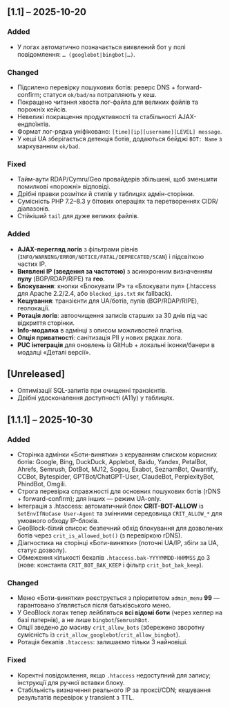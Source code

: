 ## [1.1] – 2025-10-20
### Added
- У логах автоматично позначається виявлений бот у полі повідомлення: `… (googlebot|bingbot|…)`.

### Changed
- Підсилено перевірку пошукових ботів: реверс DNS + forward-confirm; статуси `ok/bad/na` потрапляють у кеш.
- Покращено читання хвоста лог-файла для великих файлів та порожніх кейсів.
- Невеликі покращення продуктивності та стабільності AJAX-ендпоїнтів.
- Формат лог-рядка уніфіковано: `[time][ip][username][LEVEL] message`.
- У кеші UA зберігається детекція ботів, додаються бейджі `BOT: Name` з маркуванням `ok/bad`.

### Fixed
- Тайм-аути RDAP/Cymru/Geo провайдерів збільшені, щоб зменшити помилкові «порожні» відповіді.
- Дрібні правки розмітки й стилів у таблицях адмін-сторінки.
- Сумісність PHP 7.2–8.3 у бітових операціях та перетвореннях CIDR/діапазонів.
- Стійкіший `tail` для дуже великих файлів.

### Added
- **AJAX-перегляд логів** з фільтрами рівнів (`INFO/WARNING/ERROR/NOTICE/FATAL/DEPRECATED/SCAN`) і підсвіткою частих IP.
- **Виявлені IP (зведення за частотою)** з асинхронним визначенням **пулу** (BGP/RDAP/RIPE) та **гео**.
- **Блокування**: кнопки «Блокувати IP» та «Блокувати пул» (.htaccess для Apache 2.2/2.4, або `blocked_ips.txt` як fallback).
- **Кешування**: транзієнти для UA/ботів, пулів (BGP/RDAP/RIPE), геолокації.
- **Ротація логів**: автоочищення записів старших за 30 днів під час відкриття сторінки.
- **Info-модалка** в адмінці з описом можливостей плагіна.
- **Опція приватності**: санітизація PII у нових рядках лога.
- **PUC інтеграція** для оновлень із GitHub + локальні іконки/банери в модалці «Деталі версії».

## [Unreleased]
- Оптимізації SQL-запитів при очищенні транзієнтів.
- Дрібні удосконалення доступності (A11y) у таблицях.

## [1.1.1] – 2025-10-30
### Added
* Сторінка адмінки «Боти-винятки» з керуванням списком корисних ботів: Google, Bing, DuckDuck, Applebot, Baidu, Yandex, PetalBot, Ahrefs, Semrush, DotBot, MJ12, Sogou, Exabot, SeznamBot, Qwantify, CCBot, Bytespider, GPTBot/ChatGPT-User, ClaudeBot, PerplexityBot, PhindBot, Omgili.
* Строга перевірка справжності для основних пошукових ботів (rDNS + forward-confirm); для інших — режим UA-only.
* Інтеграція з .htaccess: автоматичний блок **CRIT-BOT-ALLOW** із `SetEnvIfNoCase User-Agent` та змінними середовища `CRIT_ALLOW_*` для умовного обходу IP-блоків.
* GeoBlock-білий список: безпечний обхід блокування для дозволених ботів через `crit_is_allowed_bot()` (з перевіркою rDNS).
* Діагностика на сторінці «Боти-винятки» (поточні UA/IP, збіги за UA, статус дозволу).
* Обмеження кількості бекапів `.htaccess.bak-YYYYMMDD-HHMMSS` до 3 (нове: константа `CRIT_BOT_BAK_KEEP` і фільтр `crit_bot_bak_keep`).

### Changed
* Меню «Боти-винятки» реєструється з пріоритетом `admin_menu` **99** — гарантовано зʼявляється після батьківського меню.
* У GeoBlock логах тепер лейбляться **всі відомі боти** (через хелпер на базі патернів), а не лише `bingbot`/`SemrushBot`.
* Опції зведено до масиву `crit_allow_bots` (збережено зворотну сумісність із `crit_allow_googlebot`/`crit_allow_bingbot`).
* Ротація бекапів `.htaccess`: залишаємо тільки 3 найновіші.

### Fixed
* Коректні повідомлення, якщо `.htaccess` недоступний для запису; інструкції для ручної вставки блоку.
* Стабільність визначення реального IP за проксі/CDN; кешування результатів перевірок у transient з TTL.
